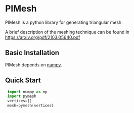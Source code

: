 # PIMesh

 PIMesh is a python library for generating triangular mesh.

 A brief description of the meshing technique can be found in https://arxiv.org/pdf/2103.05640.pdf

 ## Basic Installation

 PIMesh depends on [numpy](http://www.numpy.org/). 

 ## Quick Start
```python
 import numpy as np
 import pymesh
 vertices=[]
 mesh=pymesh(vertices)
``` 


